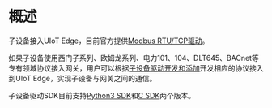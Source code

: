 # 概述

子设备接入UIoT Edge，目前官方提供[Modbus RTU/TCP驱动]()。

如果子设备使用西门子系列、欧姆龙系列、电力101、104、DLT645、BACnet等专有领域协议接入网关，用户可以根据[子设备驱动开发和添加]()开发相应的协议接入到UIoT Edge，实现子设备与网关之间的通信。

子设备驱动SDK目前支持[Python3 SDK]()和[C SDK]()两个版本。


